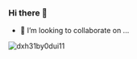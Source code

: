 ### Hi there 👋
- 👯 I’m looking to collaborate on ...

![dxh31by0dui11](https://github.com/mahf-TB/mahf-TB/assets/110841675/fd163385-54ae-42ff-8272-28d4cd597ce0)

<!--
**mahf-TB/mahf-TB** is a ✨ _special_ ✨ repository because its `README.md` (this file) appears on your GitHub profile.

Here are some ideas to get you started:

- 🌱 I’m currently learning ...

- 🤔 I’m looking for help with ...
- 💬 Ask me about ...
- 📫 How to reach me: ...
- 😄 Pronouns: ...
- ⚡ Fun fact: ...
-->
